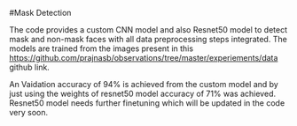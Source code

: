 #Mask Detection

The code provides a custom CNN model and also Resnet50 model to detect mask and non-mask faces with all data preprocessing steps integrated. The models are trained from the images present in this https://github.com/prajnasb/observations/tree/master/experiements/data github link.

An Vaidation accuracy of 94% is achieved from the custom model and by just using the weights of resnet50 model accuracy of 71% was achieved. Resnet50 model needs further finetuning which will be updated in the code very soon.
